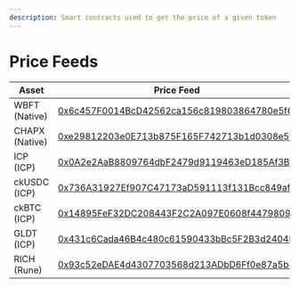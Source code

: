 ```yaml
---
description: Smart contracts used to get the price of a given token
---
```


# Price Feeds

| Asset          | Price Feed                                                                                                                                                    |
| -------------- | ------------------------------------------------------------------------------------------------------------------------------------------------------------- |
| WBFT (Native)  | [0x6c457F0014BcD42562ca156c819803864780e5f6](https://explorer.mainnet.bitfinity.network/address/0x6c457F0014BcD42562ca156c819803864780e5f6)                   |
| CHAPX (Native) | [0xe29812203e0E713b875F165F742713b1d0308e5f](https://explorer.mainnet.bitfinity.network/address/0xe29812203e0E713b875F165F742713b1d0308e5f)                   |
| ICP (ICP)      | [0x0A2e2AaB8809764dbF2479d9119463eD185Af3B6](https://explorer.mainnet.bitfinity.network/address/0x0A2e2AaB8809764dbF2479d9119463eD185Af3B6?tab=contract)      |
| ckUSDC (ICP)   | [0x736A31927Ef907C47173aD591113f131Bcc849af](https://explorer.mainnet.bitfinity.network/address/0x736A31927Ef907C47173aD591113f131Bcc849af?tab=read_contract) |
| ckBTC (ICP)    | [0x14895FeF32DC208443F2C2A097E0608f4479809e](https://explorer.mainnet.bitfinity.network/address/0x14895FeF32DC208443F2C2A097E0608f4479809e?tab=read_contract) |
| GLDT (ICP)     | [0x431c6Cada46B4c480c61590433bBc5F2B3d2404b](https://explorer.mainnet.bitfinity.network/address/0x431c6Cada46B4c480c61590433bBc5F2B3d2404b)                   |
| RICH (Rune)    | [0x93c52eDAE4d4307703568d213ADbD6Ff0e87a5b8](https://explorer.mainnet.bitfinity.network/address/0x93c52eDAE4d4307703568d213ADbD6Ff0e87a5b8?tab=read_contract) |

